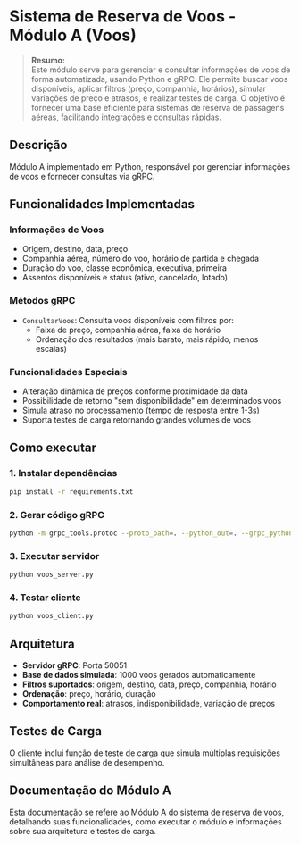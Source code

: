 # Sistema de Reserva de Voos - Módulo A (Voos)

> **Resumo:**  
> Este módulo serve para gerenciar e consultar informações de voos de forma automatizada, usando Python e gRPC. Ele permite buscar voos disponíveis, aplicar filtros (preço, companhia, horários), simular variações de preço e atrasos, e realizar testes de carga. O objetivo é fornecer uma base eficiente para sistemas de reserva de passagens aéreas, facilitando integrações e consultas rápidas.

## Descrição
Módulo A implementado em Python, responsável por gerenciar informações de voos e fornecer consultas via gRPC.

## Funcionalidades Implementadas

### Informações de Voos
- Origem, destino, data, preço
- Companhia aérea, número do voo, horário de partida e chegada
- Duração do voo, classe econômica, executiva, primeira
- Assentos disponíveis e status (ativo, cancelado, lotado)

### Métodos gRPC
- `ConsultarVoos`: Consulta voos disponíveis com filtros por:
  - Faixa de preço, companhia aérea, faixa de horário
  - Ordenação dos resultados (mais barato, mais rápido, menos escalas)

### Funcionalidades Especiais
- Alteração dinâmica de preços conforme proximidade da data
- Possibilidade de retorno "sem disponibilidade" em determinados voos
- Simula atraso no processamento (tempo de resposta entre 1-3s)
- Suporta testes de carga retornando grandes volumes de voos

## Como executar

### 1. Instalar dependências
```bash
pip install -r requirements.txt
```

### 2. Gerar código gRPC
```bash
python -m grpc_tools.protoc --proto_path=. --python_out=. --grpc_python_out=. voos_service.proto
```

### 3. Executar servidor
```bash
python voos_server.py
```

### 4. Testar cliente
```bash
python voos_client.py
```

## Arquitetura
- **Servidor gRPC**: Porta 50051
- **Base de dados simulada**: 1000 voos gerados automaticamente
- **Filtros suportados**: origem, destino, data, preço, companhia, horário
- **Ordenação**: preço, horário, duração
- **Comportamento real**: atrasos, indisponibilidade, variação de preços

## Testes de Carga
O cliente inclui função de teste de carga que simula múltiplas requisições simultâneas para análise de desempenho.

## Documentação do Módulo A
Esta documentação se refere ao Módulo A do sistema de reserva de voos, detalhando suas funcionalidades, como executar o módulo e informações sobre sua arquitetura e testes de carga.

